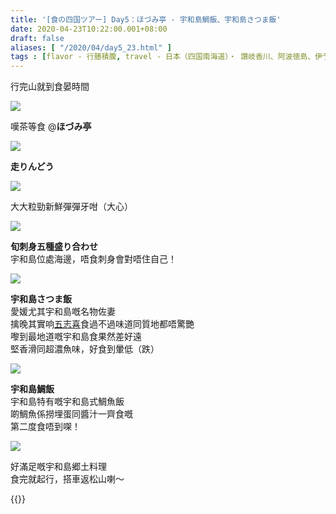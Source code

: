 ```yaml
---
title: '[食の四国ツアー] Day5：ほづみ亭 - 宇和島鯛飯、宇和島さつま飯'
date: 2020-04-23T10:22:00.001+08:00
draft: false
aliases: [ "/2020/04/day5_23.html" ]
tags : [flavor - 行膳積腹, travel - 日本（四国南海道）・ 讚岐香川、阿波徳島、伊予愛媛、土佐高知]
---
```


行完山就到食晏時間  

![](/images/shikoku5g1.jpg)

嘆茶等食 @**ほづみ亭**  

![](/images/shikoku5g2.jpg)

**走りんどう**  

![](/images/shikoku5g3.jpg)

大大粒勁新鮮彈彈牙咁（大心）  

![](/images/shikoku5g4.jpg)

**旬刺身五種盛り合わせ**  
宇和島位處海邊，唔食刺身會對唔住自己！  

![](/images/shikoku5g5.jpg)

**宇和島さつま飯**  
愛媛尤其宇和島嘅名物佐妻  
擒晚其實响[五志喜](https://hidie.net/shikoku4g/)食過不過味道同質地都唔驚艷  
嚟到最地道嘅宇和島食果然差好遠  
堅香滑同超濃魚味，好食到暈低（跌）  

![](/images/shikoku5g6.jpg)

**宇和島鯛飯**  
宇和島特有嘅宇和島式鯛魚飯  
啲鯛魚係撈埋蛋同醬汁一齊食嘅  
第二度食唔到㗎！  

![](/images/shikoku5g7.jpg)

好滿足嘅宇和島郷土料理  
食完就起行，搭車返松山喇～  
  

{{<shikoku>}}
  
